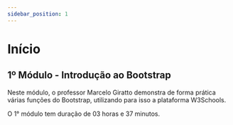 ```yaml
---
sidebar_position: 1
---
```


# Início

## 1º Módulo - Introdução ao Bootstrap

Neste módulo, o professor Marcelo Giratto demonstra de forma prática várias funções do Bootstrap, utilizando para isso a plataforma W3Schools. 

O 1° módulo tem duração de 03 horas e 37 minutos.